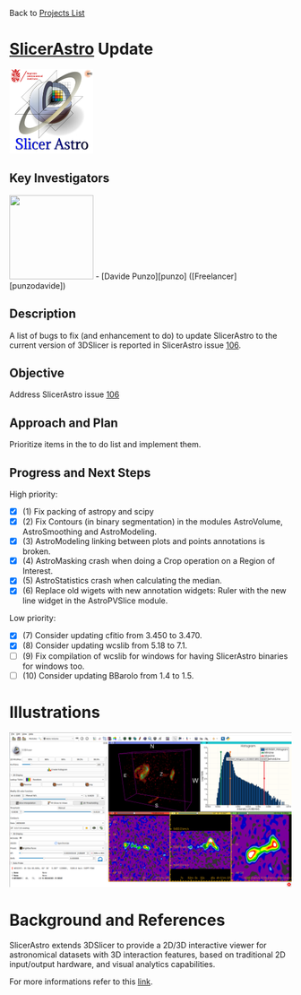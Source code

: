 Back to [Projects List](../../README.md#ProjectsList)

# [SlicerAstro](https://github.com/Punzo/SlicerAstro) Update
<img src="https://raw.githubusercontent.com/Punzo/SlicerAstroWikiImages/master/SlicerAstroIcon.png" width="150" height="150">

## Key Investigators
<img src="https://www.davidepunzo.com/assets/images/DPLogo.png" width="150" height="150">
- [Davide Punzo][punzo] ([Freelancer][punzodavide])


## Description

A list of bugs to fix (and enhancement to do) to update SlicerAstro
to the current version of 3DSlicer is reported in SlicerAstro issue [106][slicerastroissue].

## Objective

Address SlicerAstro issue [106][slicerastroissue]

## Approach and Plan
Prioritize items in the to do list and implement them.

## Progress and Next Steps
High priority:
* [x]  (1) Fix packing of astropy and scipy
* [x]  (2) Fix Contours (in binary segmentation) in the modules AstroVolume, AstroSmoothing and AstroModeling.
* [x]  (3) AstroModeling linking between plots and points annotations is broken.
* [x]  (4) AstroMasking crash when doing a Crop operation on a Region of Interest.
* [x]  (5) AstroStatistics crash when calculating the median.
* [x]  (6) Replace old wigets with new annotation widgets: Ruler with the new line widget in the AstroPVSlice module.

Low priority:
* [x]  (7) Consider updating cfitio from 3.450 to 3.470.
* [x]  (8) Consider updating wcslib from 5.18 to 7.1.
* [ ]  (9) Fix compilation of wcslib for windows for having SlicerAstro binaries for windows too.
* [ ]  (10) Consider updating BBarolo from 1.4 to 1.5.

# Illustrations
[![](https://raw.githubusercontent.com/Punzo/SlicerAstroWikiImages/master/Screenshot-SlicerAstro-ProjectWeek2020.png)](http://www.youtube.com/watch?v=D-4G9lKVjaY "Wein069")

# Background and References
SlicerAstro extends 3DSlicer to provide a 2D/3D interactive viewer for astronomical datasets with 3D interaction features,
based on traditional 2D input/output hardware, and visual analytics capabilities.


For more informations refer to this [link](https://github.com/Punzo/SlicerAstro/wiki#slicerastro-publications).


[punzo]: https://github.com/Punzo
[punzodavide]: https://www.davidepunzo.com/
[slicerastroissue]: https://github.com/Punzo/SlicerAstro/issues/106

